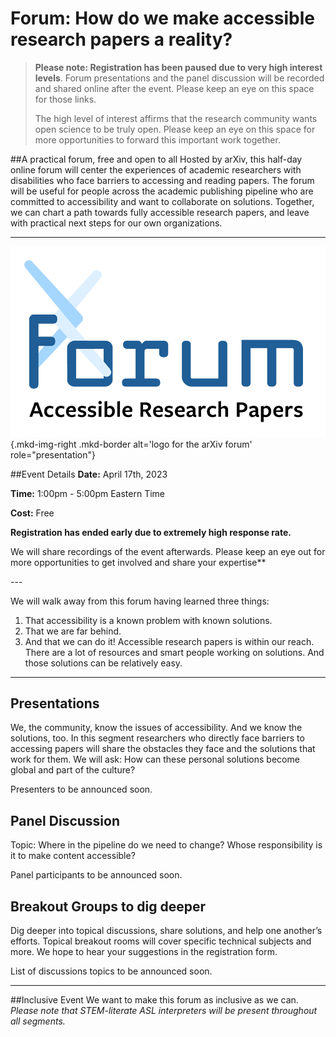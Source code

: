 # Forum: How do we make accessible research papers a reality?

> **Please note: Registration has been paused due to very high interest levels**. Forum presentations and the panel discussion will be recorded and shared online after the event. Please keep an eye on this space for those links.
>
> The high level of interest affirms that the research community wants open science to be truly open. Please keep an eye on this space for more opportunities to forward this important work together.

##A practical forum, free and open to all
Hosted by arXiv, this half-day online forum will center the experiences of academic researchers with disabilities who face barriers to accessing and reading papers. The forum will be useful for people across the academic publishing pipeline who are committed to accessibility and want to collaborate on solutions. Together, we can chart a path towards fully accessible research papers, and leave with practical next steps for our own organizations.

---
![Logo for the arXiv forum](../assets/arxiv-lockup-forum.png){.mkd-img-right .mkd-border alt='logo for the arXiv forum' role="presentation"}

##Event Details
**Date:** April 17th, 2023

**Time:** 1:00pm - 5:00pm Eastern Time

**Cost:** Free

**Registration has ended early due to extremely high response rate.**

We will share recordings of the event afterwards. Please keep an eye out for more opportunities to get involved and share your expertise**
<div style="clear:both;"></div>
---

We will walk away from this forum having learned three things:

1. That accessibility is a known problem with known solutions.
1. That we are far behind.
1. And that we can do it! Accessible research papers is within our reach. There are a lot of resources and smart people working on solutions. And those solutions can be relatively easy.

---
## Presentations
We, the community, know the issues of accessibility. And we know the solutions, too. In this segment researchers who directly face barriers to accessing papers will share the obstacles they face and the solutions that work for them. We will ask: How can these personal solutions become global and part of the culture?

Presenters to be announced soon.

## Panel Discussion
Topic: Where in the pipeline do we need to change? Whose responsibility is it to make content accessible?

Panel participants to be announced soon.

## Breakout Groups to dig deeper
Dig deeper into topical discussions, share solutions, and help one another’s efforts. Topical breakout rooms will cover specific technical subjects and more. We hope to hear your suggestions in the registration form.

List of discussions topics to be announced soon.

---
##Inclusive Event
We want to make this forum as inclusive as we can. *Please note that STEM-literate ASL interpreters will be present throughout all segments.*
